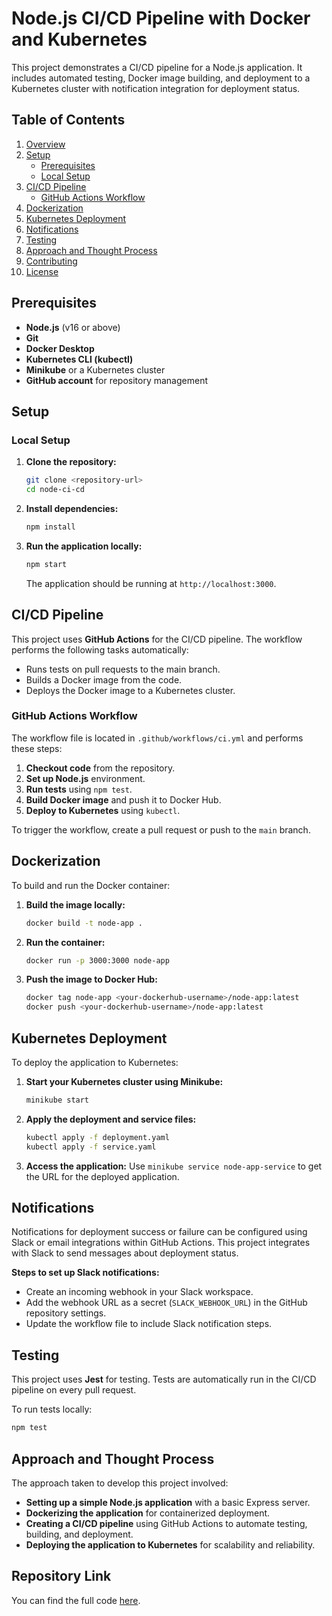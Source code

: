 # Node.js CI/CD Pipeline with Docker and Kubernetes

This project demonstrates a CI/CD pipeline for a Node.js application. It includes automated testing, Docker image building, and deployment to a Kubernetes cluster with notification integration for deployment status.

## Table of Contents
1. [Overview](#overview)
2. [Setup](#setup)
   - [Prerequisites](#prerequisites)
   - [Local Setup](#local-setup)
3. [CI/CD Pipeline](#ci-cd-pipeline)
   - [GitHub Actions Workflow](#github-actions-workflow)
4. [Dockerization](#dockerization)
5. [Kubernetes Deployment](#kubernetes-deployment)
6. [Notifications](#notifications)
7. [Testing](#testing)
8. [Approach and Thought Process](#approach-and-thought-process)
9. [Contributing](#contributing)
10. [License](#license)

## Prerequisites

- **Node.js** (v16 or above)
- **Git**
- **Docker Desktop**
- **Kubernetes CLI (kubectl)**
- **Minikube** or a Kubernetes cluster
- **GitHub account** for repository management

## Setup

### Local Setup

1. **Clone the repository:**
   ```bash
   git clone <repository-url>
   cd node-ci-cd
   ```

2. **Install dependencies:**
   ```bash
   npm install
   ```

3. **Run the application locally:**
   ```bash
   npm start
   ```
   The application should be running at `http://localhost:3000`.

## CI/CD Pipeline

This project uses **GitHub Actions** for the CI/CD pipeline. The workflow performs the following tasks automatically:
- Runs tests on pull requests to the main branch.
- Builds a Docker image from the code.
- Deploys the Docker image to a Kubernetes cluster.

### GitHub Actions Workflow

The workflow file is located in `.github/workflows/ci.yml` and performs these steps:
1. **Checkout code** from the repository.
2. **Set up Node.js** environment.
3. **Run tests** using `npm test`.
4. **Build Docker image** and push it to Docker Hub.
5. **Deploy to Kubernetes** using `kubectl`.

To trigger the workflow, create a pull request or push to the `main` branch.

## Dockerization

To build and run the Docker container:

1. **Build the image locally:**
   ```bash
   docker build -t node-app .
   ```

2. **Run the container:**
   ```bash
   docker run -p 3000:3000 node-app
   ```

3. **Push the image to Docker Hub:**
   ```bash
   docker tag node-app <your-dockerhub-username>/node-app:latest
   docker push <your-dockerhub-username>/node-app:latest
   ```

## Kubernetes Deployment

To deploy the application to Kubernetes:

1. **Start your Kubernetes cluster using Minikube:**
   ```bash
   minikube start
   ```

2. **Apply the deployment and service files:**
   ```bash
   kubectl apply -f deployment.yaml
   kubectl apply -f service.yaml
   ```

3. **Access the application:**
   Use `minikube service node-app-service` to get the URL for the deployed application.

## Notifications

Notifications for deployment success or failure can be configured using Slack or email integrations within GitHub Actions. This project integrates with Slack to send messages about deployment status.

**Steps to set up Slack notifications:**
- Create an incoming webhook in your Slack workspace.
- Add the webhook URL as a secret (`SLACK_WEBHOOK_URL`) in the GitHub repository settings.
- Update the workflow file to include Slack notification steps.

## Testing

This project uses **Jest** for testing. Tests are automatically run in the CI/CD pipeline on every pull request.

To run tests locally:
```bash
npm test
```

## Approach and Thought Process

The approach taken to develop this project involved:
- **Setting up a simple Node.js application** with a basic Express server.
- **Dockerizing the application** for containerized deployment.
- **Creating a CI/CD pipeline** using GitHub Actions to automate testing, building, and deployment.
- **Deploying the application to Kubernetes** for scalability and reliability.


## Repository Link

You can find the full code [here](https://github.com/sowmi1403/node-ci-cd).
